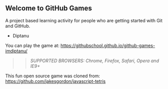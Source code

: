 ## Welcome to GitHub Games

A project based learning activity for people who are getting started with Git and GitHub. 

- Diptanu

You can play the game at: https://githubschool.github.io/github-games-imdiptanu/

>> _*SUPPORTED BROWSERS*: Chrome, Firefox, Safari, Opera and IE9+_

This fun open source game was cloned from: https://github.com/jakesgordon/javascript-tetris
